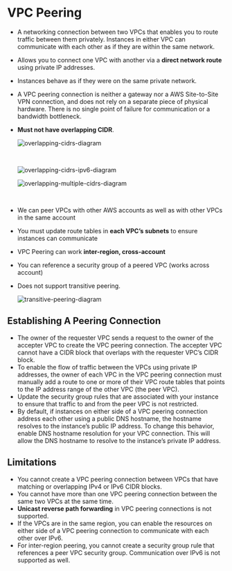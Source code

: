 # VPC Peering

- A networking connection between two VPCs that enables you to route traffic between them privately. Instances in either VPC can communicate with each other as if they are within the same network.

- Allows you to connect one VPC with another via a **direct network route** using private IP addresses.

- Instances behave as if they were on the same private network.

- A VPC peering connection is neither a gateway nor a AWS Site-to-Site VPN connection, and does not rely on a separate piece of physical hardware. There is no single point of failure for communication or a bandwidth bottleneck.

- **Must not have overlapping CIDR**.

  ![overlapping-cidrs-diagram](E:\AWS\overlapping-cidrs-diagram.png)

  ​

  ![overlapping-cidrs-ipv6-diagram](E:\AWS\overlapping-cidrs-ipv6-diagram.png)

   			

  ![overlapping-multiple-cidrs-diagram](E:\AWS\overlapping-multiple-cidrs-diagram.png)

  ​

- We can peer VPCs with other AWS accounts as well as with other VPCs in the same account

- You must update route tables in **each VPC’s subnets** to ensure instances can communicate

- VPC Peering can work **inter-region, cross-account**

- You can reference a security group of a peered VPC (works across account)

- Does not support transitive peering.

  ![transitive-peering-diagram](E:\AWS\transitive-peering-diagram.png)

## Establishing A Peering Connection

- The owner of the requester VPC sends a request to the owner of the accepter VPC to create the VPC peering connection. The accepter VPC cannot have a CIDR block that overlaps with the requester VPC’s CIDR block.
- To enable the flow of traffic between the VPCs using private IP addresses, the owner of each VPC in the VPC peering connection must manually add a route to one or more of their VPC route tables that points to the IP address range of the other VPC (the peer VPC).
- Update the security group rules that are associated with your instance to ensure that traffic to and from the peer VPC is not restricted.
- By default, if instances on either side of a VPC peering connection address each other using a public DNS hostname, the hostname resolves to the instance’s public IP address. To change this behavior, enable DNS hostname resolution for your VPC connection. This will allow the DNS hostname to resolve to the instance’s private IP address.

## Limitations

- You cannot create a VPC peering connection between VPCs that have matching or overlapping IPv4 or IPv6 CIDR blocks.
- You cannot have more than one VPC peering connection between the same two VPCs at the same time.
- **Unicast reverse path forwarding** in VPC peering connections is not supported.
- If the VPCs are in the same region, you can enable the resources on either side of a VPC peering connection to communicate with each other over IPv6.
- For inter-region peering, you cannot create a security group rule that references a peer VPC security group. Communication over IPv6 is not supported as well.